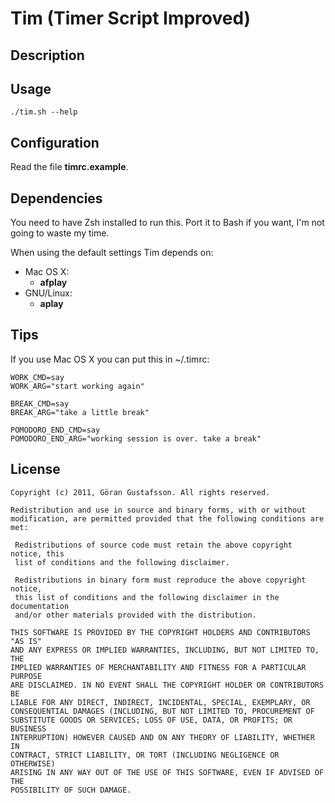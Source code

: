 Tim (Timer Script Improved)
===========================

Description
-----------


Usage
-----
	./tim.sh --help

Configuration
-------------
Read the file **timrc.example**.

Dependencies
------------
You need to have Zsh installed to run this. Port it to Bash if you want, I'm
not going to waste my time.

When using the default settings Tim depends on:

- Mac OS X:
  - **afplay**
- GNU/Linux:
  - **aplay**

Tips
----
If you use Mac OS X you can put this in ~/.timrc:

	WORK_CMD=say
	WORK_ARG="start working again"

	BREAK_CMD=say
	BREAK_ARG="take a little break"

	POMODORO_END_CMD=say
	POMODORO_END_ARG="working session is over. take a break"

License
-------
	Copyright (c) 2011, Göran Gustafsson. All rights reserved.

	Redistribution and use in source and binary forms, with or without
	modification, are permitted provided that the following conditions are met:

	 Redistributions of source code must retain the above copyright notice, this
	 list of conditions and the following disclaimer.

	 Redistributions in binary form must reproduce the above copyright notice,
	 this list of conditions and the following disclaimer in the documentation
	 and/or other materials provided with the distribution.

	THIS SOFTWARE IS PROVIDED BY THE COPYRIGHT HOLDERS AND CONTRIBUTORS "AS IS"
	AND ANY EXPRESS OR IMPLIED WARRANTIES, INCLUDING, BUT NOT LIMITED TO, THE
	IMPLIED WARRANTIES OF MERCHANTABILITY AND FITNESS FOR A PARTICULAR PURPOSE
	ARE DISCLAIMED. IN NO EVENT SHALL THE COPYRIGHT HOLDER OR CONTRIBUTORS BE
	LIABLE FOR ANY DIRECT, INDIRECT, INCIDENTAL, SPECIAL, EXEMPLARY, OR
	CONSEQUENTIAL DAMAGES (INCLUDING, BUT NOT LIMITED TO, PROCUREMENT OF
	SUBSTITUTE GOODS OR SERVICES; LOSS OF USE, DATA, OR PROFITS; OR BUSINESS
	INTERRUPTION) HOWEVER CAUSED AND ON ANY THEORY OF LIABILITY, WHETHER IN
	CONTRACT, STRICT LIABILITY, OR TORT (INCLUDING NEGLIGENCE OR OTHERWISE)
	ARISING IN ANY WAY OUT OF THE USE OF THIS SOFTWARE, EVEN IF ADVISED OF THE
	POSSIBILITY OF SUCH DAMAGE.

